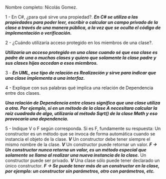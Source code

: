 
Nombre completo: Nicolás Gomez.


1 - En C#, ¿para qué sirve una propiedad?. ***En C# se utiliza a las propiedades para poder leer, escribir o calcular un campo privado de la clase a través de una manera pública, a la vez que se oculta el código de implementación o verificación.***
	
2 - ¿Cuándo utilizaría acceso protegido en los miembros de una clase?. 

***Utilizaría un acceso protegido en una clase cuando sé que esa clase es padre de una o muchas clases y quiero que solamente la clase padre y sus clases hijas accedan a esos miembros.***


3 - ***En UML, ese tipo de relación es Realización y sirve para indicar que una clase implementa a una interfaz.***


4 - Explique con sus palabras qué implica una relación de Dependencia entre dos clases.	

***Una relación de Dependencia entre clases significa que una clase utiliza a otra. Por ejemplo, si en un método de la clase A necesitara calcular la raíz cuadrada de algo, utilizaría al método Sqrt() de la clase Math y eso provocaría una dependencia.***


5 - Indique V o F según corresponda. Si es F, fundamente su respuesta:
	Un constructor es un método que se invoca de forma automática cuando se instancia el objeto de la clase. ***V***
	Un constructor debe tener siempre el mismo nombre de la clase.  ***V***
	Un constructor puede retornar un valor. ***F -> Un constructor nunca retorna un valor, es un método especial que solamente se llama al realizar una nueva instancia de la clase.***
	Un constructor puede ser privado. ***V***
	Una clase sólo puede tener declarado un único constructor. ***F -> Se puede tener más de un constructor en la clase, por ejemplo: un constructor sin parámetros, otro con parámetros, etc.***
